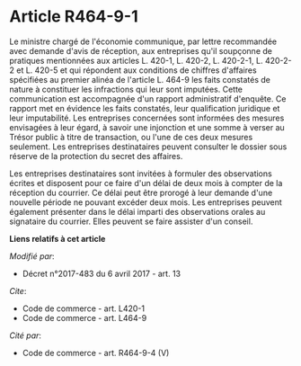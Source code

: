 # Article R464-9-1

Le ministre chargé de l'économie communique, par lettre recommandée avec demande d'avis de réception, aux entreprises qu'il
soupçonne de pratiques mentionnées                  aux articles L. 420-1, L. 420-2, L. 420-2-1, L. 420-2-2 et L. 420-5 et
qui répondent aux conditions de chiffres d'affaires spécifiées au premier alinéa de l'article L. 464-9 les faits constatés de
nature à constituer les infractions qui leur sont imputées. Cette communication est accompagnée d'un rapport administratif
d'enquête. Ce rapport met en évidence les faits constatés, leur qualification juridique et leur imputabilité. Les entreprises
concernées sont informées des mesures envisagées à leur égard, à savoir une injonction et une somme à verser au Trésor public
à titre de transaction, ou l'une de ces deux mesures seulement. Les entreprises destinataires peuvent consulter le dossier
sous réserve de la protection du secret des affaires. 

Les entreprises destinataires sont invitées à formuler des observations écrites et disposent pour ce faire d'un délai de deux
mois à compter de la réception du courrier. Ce délai peut être prorogé à leur demande d'une nouvelle période ne pouvant
excéder deux mois. Les entreprises peuvent également présenter dans le délai imparti des observations orales au signataire du
courrier. Elles peuvent se faire assister d'un conseil.

**Liens relatifs à cet article**

_Modifié par_:

  - Décret n°2017-483 du 6 avril 2017 - art. 13

_Cite_:

  - Code de commerce - art. L420-1
  - Code de commerce - art. L464-9

_Cité par_:

  - Code de commerce - art. R464-9-4 (V)
